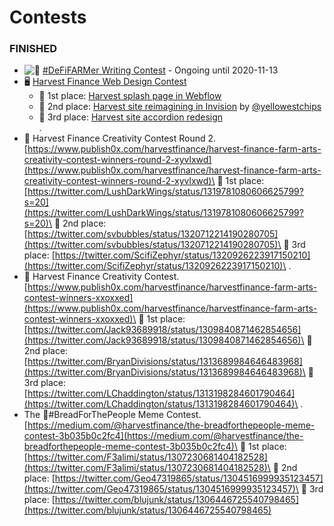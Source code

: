 # Contests



### FINISHED <a href="#finished" id="finished"></a>

* ![📝](https://farm.chainwiki.dev/\_assets/svg/twemoji/1f4dd.svg) [#DeFiFARMer Writing Contest](https://www.publish0x.com/publish0x-contests/defifarmer-writing-contest-and-giveaway-900-dollars-in-dolla-xqojggd) - Ongoing until 2020-11-13
* 🖥️ [Harvest Finance Web Design Contest](https://www.publish0x.com/harvestfinance/harvest-finance-web-design-contest-winners-xqorxee)
  * 🥇 1st place: [Harvest splash page in Webflow](https://harvest-finance.webflow.io/)
  * 🥈 2nd place: [Harvest site reimagining in Invision](https://yellow118039.invisionapp.com/console/share/W31PYAZZS4) by [@yellowestchips](https://twitter.com/yellowestchips)
  * 🥉 3rd place: [Harvest site accordion redesign](https://i.imgur.com/fzN44e0.png)\
    .
* 🎉 Harvest Finance Creativity Contest Round 2. [https://www.publish0x.com/harvestfinance/harvest-finance-farm-arts-creativity-contest-winners-round-2-xyvlxwd](https://www.publish0x.com/harvestfinance/harvest-finance-farm-arts-creativity-contest-winners-round-2-xyvlxwd)\
  🥇 1st place: [https://twitter.com/LushDarkWings/status/1319781080606625799?s=20](https://twitter.com/LushDarkWings/status/1319781080606625799?s=20)\
  🥈 2nd place: [https://twitter.com/svbubbles/status/1320712214190280705](https://twitter.com/svbubbles/status/1320712214190280705)\
  🥉 3rd place: [https://twitter.com/ScifiZephyr/status/1320926223917150210](https://twitter.com/ScifiZephyr/status/1320926223917150210)\
  .
* 🎉 Harvest Finance Creativity Contest. [https://www.publish0x.com/harvestfinance/harvestfinance-farm-arts-contest-winners-xxoxxed](https://www.publish0x.com/harvestfinance/harvestfinance-farm-arts-contest-winners-xxoxxed)\
  🥇 1st place: [https://twitter.com/Jack93689918/status/1309840871462854656](https://twitter.com/Jack93689918/status/1309840871462854656)\
  🥈 2nd place: [https://twitter.com/BryanDivisions/status/1313689984646483968](https://twitter.com/BryanDivisions/status/1313689984646483968)\
  🥉 3rd place: [https://twitter.com/LChaddington/status/1313198284601790464](https://twitter.com/LChaddington/status/1313198284601790464)\
  .
* The 🥖#BreadForThePeople Meme Contest. [https://medium.com/@harvestfinance/the-breadforthepeople-meme-contest-3b035b0c2fc4](https://medium.com/@harvestfinance/the-breadforthepeople-meme-contest-3b035b0c2fc4)\
  🥇 1st place: [https://twitter.com/F3alimi/status/1307230681404182528](https://twitter.com/F3alimi/status/1307230681404182528)\
  🥈 2nd place: [https://twitter.com/Geo47319865/status/1304516999935123457](https://twitter.com/Geo47319865/status/1304516999935123457)\
  🥉 3rd place: [https://twitter.com/blujunk/status/1306446725540798465](https://twitter.com/blujunk/status/1306446725540798465)
